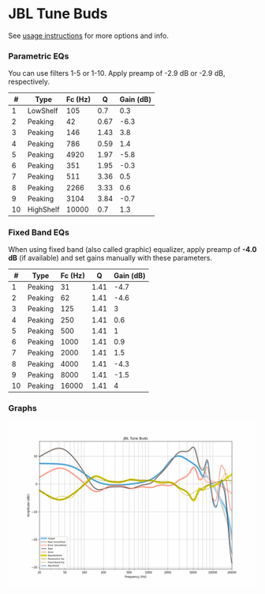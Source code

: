 # JBL Tune Buds
See [usage instructions](https://github.com/jaakkopasanen/AutoEq#usage) for more options and info.

### Parametric EQs
You can use filters 1-5 or 1-10. Apply preamp of -2.9 dB or -2.9 dB, respectively.

|   # | Type      |   Fc (Hz) |    Q |   Gain (dB) |
|-----|-----------|-----------|------|-------------|
|   1 | LowShelf  |       105 | 0.7  |         0.3 |
|   2 | Peaking   |        42 | 0.67 |        -6.3 |
|   3 | Peaking   |       146 | 1.43 |         3.8 |
|   4 | Peaking   |       786 | 0.59 |         1.4 |
|   5 | Peaking   |      4920 | 1.97 |        -5.8 |
|   6 | Peaking   |       351 | 1.95 |        -0.3 |
|   7 | Peaking   |       511 | 3.36 |         0.5 |
|   8 | Peaking   |      2266 | 3.33 |         0.6 |
|   9 | Peaking   |      3104 | 3.84 |        -0.7 |
|  10 | HighShelf |     10000 | 0.7  |         1.3 |

### Fixed Band EQs
When using fixed band (also called graphic) equalizer, apply preamp of **-4.0 dB** (if available) and set gains manually with these parameters.

|   # | Type    |   Fc (Hz) |    Q |   Gain (dB) |
|-----|---------|-----------|------|-------------|
|   1 | Peaking |        31 | 1.41 |        -4.7 |
|   2 | Peaking |        62 | 1.41 |        -4.6 |
|   3 | Peaking |       125 | 1.41 |         3   |
|   4 | Peaking |       250 | 1.41 |         0.6 |
|   5 | Peaking |       500 | 1.41 |         1   |
|   6 | Peaking |      1000 | 1.41 |         0.9 |
|   7 | Peaking |      2000 | 1.41 |         1.5 |
|   8 | Peaking |      4000 | 1.41 |        -4.3 |
|   9 | Peaking |      8000 | 1.41 |        -1.5 |
|  10 | Peaking |     16000 | 1.41 |         4   |

### Graphs
![](./JBL%20Tune%20Buds.png)
